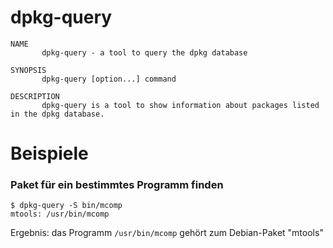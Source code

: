 # dpkg-query
```
NAME
       dpkg-query - a tool to query the dpkg database

SYNOPSIS
       dpkg-query [option...] command

DESCRIPTION
       dpkg-query is a tool to show information about packages listed in the dpkg database.
```
# Beispiele

### Paket für ein bestimmtes Programm finden
```
$ dpkg-query -S bin/mcomp
mtools: /usr/bin/mcomp
```
Ergebnis: das Programm `/usr/bin/mcomp` gehört zum Debian-Paket "mtools"
